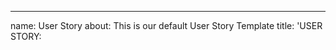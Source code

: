
---
name: User Story
about: This is our default User Story Template
title: 'USER STORY: <TITLE>'
labels: ''
assignees: ''

---

As a **role** I can **capability** so that I can **receive benefit**


## Acceptance Criteria
1.
2.
3.

## Tasks
- [ ] Task 1 
- [ ] Task 2
- [ ] Task 3
